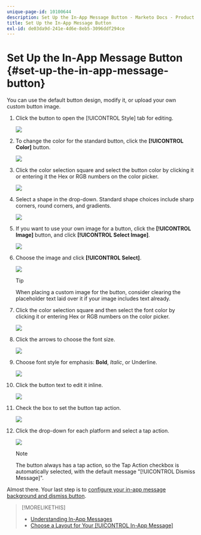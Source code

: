 ```yaml
---
unique-page-id: 10100644
description: Set Up the In-App Message Button - Marketo Docs - Product Documentation
title: Set Up the In-App Message Button
exl-id: de03da9d-241e-4d6e-8eb5-3096ddf294ce
---
```

# Set Up the In-App Message Button {#set-up-the-in-app-message-button}

You can use the default button design, modify it, or upload your own custom button image.

1. Click the button to open the [!UICONTROL Style] tab for editing.

   ![](assets/image2016-5-6-15-3a6-3a55.png)

1. To change the color for the standard button, click the **[!UICONTROL Color]** button.

   ![](assets/image2016-5-6-15-3a10-3a38.png)

1. Click the color selection square and select the button color by clicking it or entering it the Hex or RGB numbers on the color picker.

   ![](assets/image2016-5-6-15-3a14-3a8.png)

1. Select a shape in the drop-down. Standard shape choices include sharp corners, round corners, and gradients.

   ![](assets/image2016-5-6-15-3a16-3a26.png)

1. If you want to use your own image for a button, click the **[!UICONTROL Image]** button, and click **[!UICONTROL Select Image]**.

   ![](assets/image2016-5-6-15-3a18-3a18.png)

1. Choose the image and click **[!UICONTROL Select]**.

   ![](assets/image2016-5-6-16-3a36-3a0.png)

   >[!TIP]
   >
   >When placing a custom image for the button, consider clearing the placeholder text laid over it if your image includes text already.

1. Click the color selection square and then select the font color by clicking it or entering Hex or RGB numbers on the color picker.

   ![](assets/image2016-5-6-16-3a39-3a4.png)

1. Click the arrows to choose the font size.

   ![](assets/image2016-5-6-16-3a41-3a52.png)

1. Choose font style for emphasis: **Bold**, _Italic_, or Underline.

   ![](assets/image2016-5-6-16-3a43-3a47.png)

1. Click the button text to edit it inline.

   ![](assets/image2016-5-6-16-3a46-3a17.png)

1. Check the box to set the button tap action.

   ![](assets/image2016-5-6-16-3a47-3a54.png)

1. Click the drop-down for each platform and select a tap action.

   ![](assets/image2016-5-6-16-3a49-3a40.png)

   >[!NOTE]
   >
   >The button always has a tap action, so the Tap Action checkbox is automatically selected, with the default message "[!UICONTROL Dismiss Message]".

Almost there. Your last step is to [configure your in-app message background and dismiss button](/help/marketo/product-docs/mobile-marketing/in-app-messages/creating-in-app-messages/set-up-the-in-app-message-background.md).

>[!MORELIKETHIS]
>
>* [Understanding In-App Messages](/help/marketo/product-docs/mobile-marketing/in-app-messages/understanding-in-app-messages.md)
>* [Choose a Layout for Your [!UICONTROL In-App Message]](/help/marketo/product-docs/mobile-marketing/in-app-messages/creating-in-app-messages/choose-a-layout-for-your-in-app-message.md)
